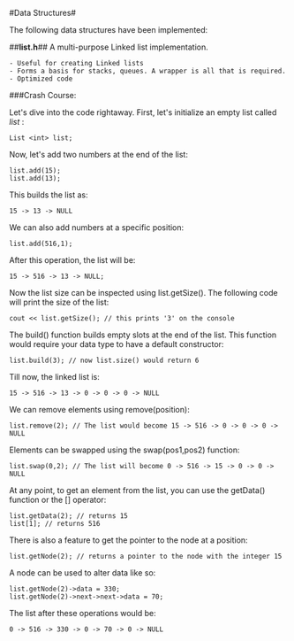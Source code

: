 #Data Structures#

The following data structures have been implemented:

##**list.h**##
A multi-purpose Linked list implementation.  

    - Useful for creating Linked lists  
    - Forms a basis for stacks, queues. A wrapper is all that is required.  
    - Optimized code

###Crash Course:

Let's dive into the code rightaway. First, let's initialize an empty list called _list_ :

	List <int> list;

Now, let's add two numbers at the end of the list:

	list.add(15);
	list.add(13);

This builds the list as:

	15 -> 13 -> NULL

We can also add numbers at a specific position:

	list.add(516,1);

After this operation, the list will be:

	15 -> 516 -> 13 -> NULL;

Now the list size can be inspected using list.getSize(). The following code will print the size of the list:

	cout << list.getSize(); // this prints '3' on the console

The build() function builds empty slots at the end of the list. This function would require your data type to have a default constructor:

	list.build(3); // now list.size() would return 6

Till now, the linked list is:

	15 -> 516 -> 13 -> 0 -> 0 -> 0 -> NULL

We can remove elements using remove(position):

	list.remove(2); // The list would become 15 -> 516 -> 0 -> 0 -> 0 -> NULL

Elements can be swapped using the swap(pos1,pos2) function:

	list.swap(0,2); // The list will become 0 -> 516 -> 15 -> 0 -> 0 -> NULL

At any point, to get an element from the list, you can use the getData() function or the [] operator:

	list.getData(2); // returns 15
	list[1]; // returns 516

There is also a feature to get the pointer to the node at a position:

	list.getNode(2); // returns a pointer to the node with the integer 15

A node can be used to alter data like so:
	
	list.getNode(2)->data = 330;
	list.getNode(2)->next->next->data = 70;

The list after these operations would be:
	
	0 -> 516 -> 330 -> 0 -> 70 -> 0 -> NULL